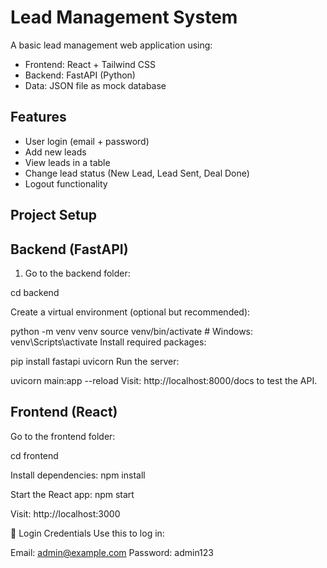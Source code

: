 # Lead Management System

A basic lead management web application using:

- Frontend: React + Tailwind CSS
- Backend: FastAPI (Python)
- Data: JSON file as mock database

## Features

- User login (email + password)
- Add new leads
- View leads in a table
- Change lead status (New Lead, Lead Sent, Deal Done)
- Logout functionality

## Project Setup
## Backend (FastAPI)

1. Go to the backend folder:

cd backend

Create a virtual environment (optional but recommended):

python -m venv venv
source venv/bin/activate  # Windows: venv\Scripts\activate
Install required packages:

pip install fastapi uvicorn
Run the server:

uvicorn main:app --reload
Visit: http://localhost:8000/docs to test the API.

## Frontend (React)
Go to the frontend folder:

cd frontend

Install dependencies: npm install

Start the React app: npm start

Visit: http://localhost:3000

🧪 Login Credentials
Use this to log in:


Email: admin@example.com
Password: admin123
